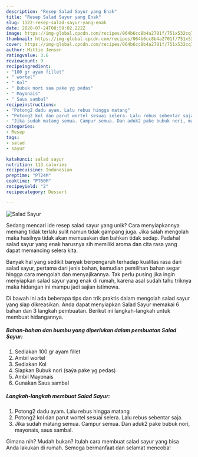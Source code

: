 ```yaml
---
description: "Resep Salad Sayur yang Enak"
title: "Resep Salad Sayur yang Enak"
slug: 1122-resep-salad-sayur-yang-enak
date: 2020-07-24T08:59:02.222Z
image: https://img-global.cpcdn.com/recipes/064b6cc8b4a2701f/751x532cq70/salad-sayur-foto-resep-utama.jpg
thumbnail: https://img-global.cpcdn.com/recipes/064b6cc8b4a2701f/751x532cq70/salad-sayur-foto-resep-utama.jpg
cover: https://img-global.cpcdn.com/recipes/064b6cc8b4a2701f/751x532cq70/salad-sayur-foto-resep-utama.jpg
author: Mittie Jensen
ratingvalue: 3.6
reviewcount: 9
recipeingredient:
- "100 gr ayam fillet"
- " wortel"
- " Kol"
- " Bubuk nori saa pake yg pedas"
- " Mayonais"
- " Saus sambal"
recipeinstructions:
- "Potong2 dadu ayam. Lalu rebus hingga matang"
- "Potong2 kol dan parut wortel sesuai selera. Lalu rebus sebentar saja."
- "Jika sudah matang semua. Campur semua. Dan aduk2 pake bubuk nori, mayonais, saus sambal."
categories:
- Resep
tags:
- salad
- sayur

katakunci: salad sayur 
nutrition: 113 calories
recipecuisine: Indonesian
preptime: "PT24M"
cooktime: "PT60M"
recipeyield: "2"
recipecategory: Dessert

---
```



![Salad Sayur](https://img-global.cpcdn.com/recipes/064b6cc8b4a2701f/751x532cq70/salad-sayur-foto-resep-utama.jpg)

Sedang mencari ide resep salad sayur yang unik? Cara menyiapkannya memang tidak terlalu sulit namun tidak gampang juga. Jika salah mengolah maka hasilnya tidak akan memuaskan dan bahkan tidak sedap. Padahal salad sayur yang enak harusnya sih memiliki aroma dan cita rasa yang dapat memancing selera kita.



Banyak hal yang sedikit banyak berpengaruh terhadap kualitas rasa dari salad sayur, pertama dari jenis bahan, kemudian pemilihan bahan segar hingga cara mengolah dan menyajikannya. Tak perlu pusing jika ingin menyiapkan salad sayur yang enak di rumah, karena asal sudah tahu triknya maka hidangan ini mampu jadi sajian istimewa.


Di bawah ini ada beberapa tips dan trik praktis dalam mengolah salad sayur yang siap dikreasikan. Anda dapat menyiapkan Salad Sayur memakai 6 bahan dan 3 langkah pembuatan. Berikut ini langkah-langkah untuk membuat hidangannya.

<!--inarticleads1-->

##### Bahan-bahan dan bumbu yang diperlukan dalam pembuatan Salad Sayur:

1. Sediakan 100 gr ayam fillet
1. Ambil  wortel
1. Sediakan  Kol
1. Siapkan  Bubuk nori (saýa pake yg pedas)
1. Ambil  Mayonais
1. Gunakan  Saus sambal




<!--inarticleads2-->

##### Langkah-langkah membuat Salad Sayur:

1. Potong2 dadu ayam. Lalu rebus hingga matang
1. Potong2 kol dan parut wortel sesuai selera. Lalu rebus sebentar saja.
1. Jika sudah matang semua. Campur semua. Dan aduk2 pake bubuk nori, mayonais, saus sambal.




Gimana nih? Mudah bukan? Itulah cara membuat salad sayur yang bisa Anda lakukan di rumah. Semoga bermanfaat dan selamat mencoba!
